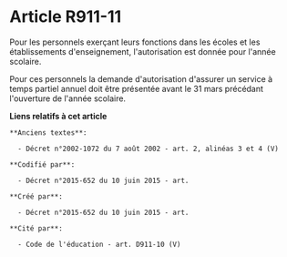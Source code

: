 # Article R911-11

Pour les personnels exerçant leurs fonctions dans les écoles et les établissements d'enseignement, l'autorisation est donnée
pour l'année scolaire.

Pour ces personnels la demande d'autorisation d'assurer un service à temps partiel annuel doit être présentée avant le 31
mars précédant l'ouverture de l'année scolaire.

**Liens relatifs à cet article**

	**Anciens textes**:

	  - Décret n°2002-1072 du 7 août 2002 - art. 2, alinéas 3 et 4 (V)

	**Codifié par**:

	  - Décret n°2015-652 du 10 juin 2015 - art.

	**Créé par**:

	  - Décret n°2015-652 du 10 juin 2015 - art.

	**Cité par**:

	  - Code de l'éducation - art. D911-10 (V)
